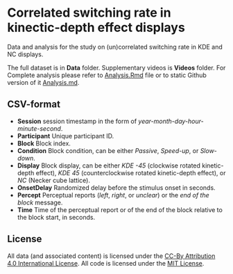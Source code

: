 # Correlated switching rate in kinectic-depth effect displays

Data and analysis for the study on (un)correlated switching rate in KDE and NC displays.

The full dataset is in **Data** folder. Supplementary videos is **Videos** folder. For Complete analysis please refer to [Analysis.Rmd](Analysis.Rmd) file or to static Github version of it [Analysis.md](Analysis.md).

## CSV-format

* **Session**  session timestamp in the form of _year-month-day-hour-minute-second_.
* **Participant** Unique participant ID.
* **Block** Block index.
* **Condition** Block condition, can be either _Passive_, _Speed-up_, or _Slow-down_.
* **Display** Block display, can be either _KDE -45_ (clockwise rotated kinetic-depth effect), _KDE 45_ (counterclockwise rotated kinetic-depth effect), or _NC_ (Necker cube lattice).
* **OnsetDelay** Randomized delay before the stimulus onset in seconds.
* **Percept** Perceptual reports (_left_, _right_, or _unclear_) or the _end of the block_ message.
* **Time** Time of the perceptual report or of the end of the block relative to the block start, in seconds.

## License
All data (and associated content) is licensed under the [CC-By Attribution 4.0 International License](https://creativecommons.org/licenses/by/4.0/). All code is licensed
under the [MIT License](http://www.opensource.org/licenses/mit-license.php).